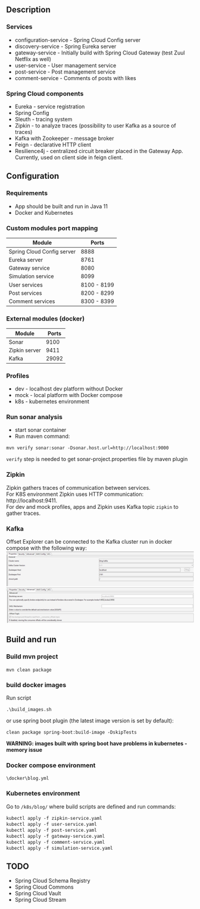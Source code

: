 ## Description
### Services
- configuration-service - Spring Cloud Config server
- discovery-service - Spring Eureka server
- gateway-service - Initially build with Spring Cloud Gateway (test Zuul Netflix as well)
- user-service - User management service
- post-service - Post management service
- comment-service - Comments of posts with likes

### Spring Cloud components
- Eureka - service registration
- Spring Config
- Sleuth - tracing system
- Zipkin - to analyze traces (possibility to user Kafka as a source of traces)
- Kafka with Zookeeper - message broker
- Feign - declarative HTTP client
- Resilience4j - centralized circuit breaker placed in the Gateway App. Currently, used on client side in feign client.

## Configuration
### Requirements
- App should be built and run in Java 11
- Docker and Kubernetes
### Custom modules port mapping
|Module|Ports|
|------|-----|
|Spring Cloud Config server|8888|
|Eureka server|8761|
|Gateway service|8080|
|Simulation service|8099|
|User services|8100 - 8199|
|Post services|8200 - 8299|
|Comment services|8300 - 8399|

### External modules (docker)
|Module|Ports|
|------|-----|
|Sonar|9100|
|Zipkin server|9411|
|Kafka|29092|

### Profiles
- dev - localhost dev platform without Docker
- mock - local platform with Docker compose
- k8s - kubernetes environment

### Run sonar analysis
- start sonar container
- Run maven command:
```
mvn verify sonar:sonar -Dsonar.host.url=http://localhost:9000
```
`verify` step is needed to get sonar-project.properties file by maven plugin

### Zipkin
Zipkin gathers traces of communication between services. <br />
For K8S environment Zipkin uses HTTP communication: http://localhost:9411. <br />
For dev and mock profiles, apps and Zipkin uses Kafka topic `zipkin` to gather traces.

### Kafka
Offset Explorer can be connected to the Kafka cluster run in docker compose with the following way: </br>
![offset_explorer_config_1.png](docs/img/offset_explorer_config_1.png) <br />
![offset_explorer_config_2.png](docs/img/offset_explorer_config_2.png)

## Build and run
### Build mvn project
```
mvn clean package
```

### build docker images
Run script <br />
```
.\build_images.sh
```

or use spring boot plugin (the latest image version is set by default): <br />
```
clean package spring-boot:build-image -DskipTests
```
<b> WARNING: images built with spring boot have problems in kubernetes - memory issue</b>

### Docker compose environment
```
\docker\blog.yml
```

### Kubernetes environment
Go to `/k8s/blog/` where build scripts are defined and run commands: <br />
```
kubectl apply -f zipkin-service.yaml
kubectl apply -f user-service.yaml
kubectl apply -f post-service.yaml
kubectl apply -f gateway-service.yaml
kubectl apply -f comment-service.yaml
kubectl apply -f simulation-service.yaml
```

## TODO
- Spring Cloud Schema Registry
- Spring Cloud Commons
- Spring Cloud Vault
- Spring Cloud Stream
